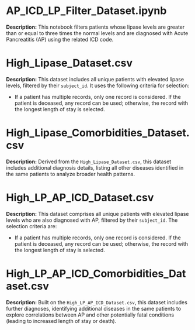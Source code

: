 # AP_ICD_LP_Filter_Dataset.ipynb

**Description:** This notebook filters patients whose lipase levels are greater than or equal to three times the normal levels and are diagnosed with Acute Pancreatitis (AP) using the related ICD code.

# High_Lipase_Dataset.csv

**Description:** This dataset includes all unique patients with elevated lipase levels, filtered by their `subject_id`. It uses the following criteria for selection:
- If a patient has multiple records, only one record is considered. If the patient is deceased, any record can be used; otherwise, the record with the longest length of stay is selected.

# High_Lipase_Comorbidities_Dataset.csv

**Description:** Derived from the `High_Lipase_Dataset.csv`, this dataset includes additional diagnosis details, listing all other diseases identified in the same patients to analyze broader health patterns.

# High_LP_AP_ICD_Dataset.csv

**Description:** This dataset comprises all unique patients with elevated lipase levels who are also diagnosed with AP, filtered by their `subject_id`. The selection criteria are:
- If a patient has multiple records, only one record is considered. If the patient is deceased, any record can be used; otherwise, the record with the longest length of stay is selected.

# High_LP_AP_ICD_Comorbidities_Dataset.csv

**Description:** Built on the `High_LP_AP_ICD_Dataset.csv`, this dataset includes further diagnoses, identifying additional diseases in the same patients to explore correlations between AP and other potentially fatal conditions (leading to increased length of stay or death).

